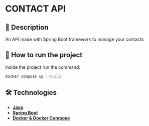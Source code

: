 # CONTACT API

## 📔 Description
An API made with Spring Boot framework to manage your contacts

## 🚀 How to run the project

Inside the project run the command:

```bash
docker compose up --build
```

## 🛠 Technologies

-   **[Java](https://www.java.com/en/)**
-   **[Spring Boot]([https://www.djangoproject.com/](https://spring.io/projects/spring-boot))**
-   **[Docker & Docker Compose](https://www.docker.com/)**
